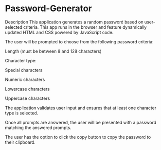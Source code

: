 # Password-Generator


Description
This application generates a random password based on user-selected criteria. This app runs in the browser and feature dynamically updated HTML and CSS powered by JavaScript code.

The user will be prompted to choose from the following password criteria:

Length (must be between 8 and 128 characters)

Character type:

Special characters

Numeric characters

Lowercase characters

Uppercase characters

The application validates user input and ensures that at least one character type is selected.

Once all prompts are answered, the user will be presented with a password matching the answered prompts.

The user has the option to click the copy button to copy the password to their clipboard.
